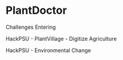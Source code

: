 # PlantDoctor
Challenges Entering

HackPSU - PlantVillage - Digitize Agriculture

HackPSU - Environmental Change 
